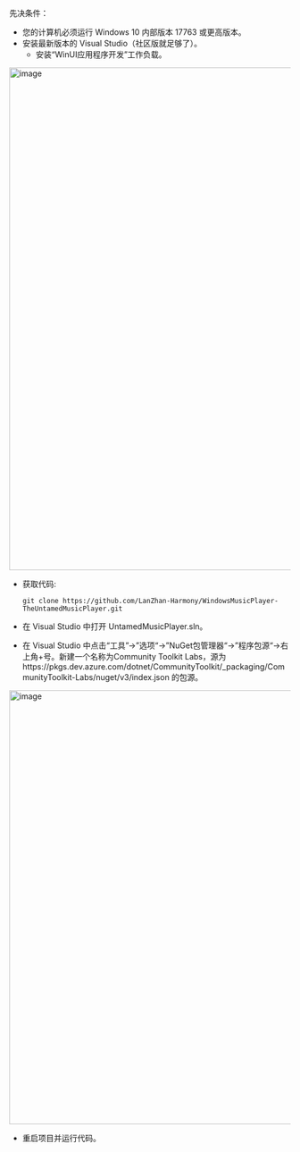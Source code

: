 先决条件：
- 您的计算机必须运行 Windows 10 内部版本 17763 或更高版本。
- 安装最新版本的 Visual Studio（社区版就足够了）。
  - 安装“WinUI应用程序开发”工作负载。
<img width="1600" height="900" alt="image" src="https://github.com/user-attachments/assets/d91003b0-cee6-4448-a551-4589c198dd7c" />

- 获取代码:
    ```
    git clone https://github.com/LanZhan-Harmony/WindowsMusicPlayer-TheUntamedMusicPlayer.git
    ```
  
- 在 Visual Studio 中打开 UntamedMusicPlayer.sln。
- 在 Visual Studio 中点击“工具”→”选项“→”NuGet包管理器“→”程序包源“→右上角+号。新建一个名称为Community Toolkit Labs，源为https://pkgs.dev.azure.com/dotnet/CommunityToolkit/_packaging/CommunityToolkit-Labs/nuget/v3/index.json 的包源。
<img width="1453" height="777" alt="image" src="https://github.com/user-attachments/assets/b2aee828-7ad5-4a59-a60c-bffb50699c80" />

- 重启项目并运行代码。
